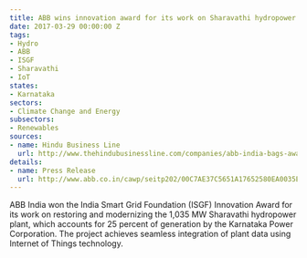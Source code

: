 ```yaml
---
title: ABB wins innovation award for its work on Sharavathi hydropower plant
date: 2017-03-29 00:00:00 Z
tags:
- Hydro
- ABB
- ISGF
- Sharavathi
- IoT
states:
- Karnataka
sectors:
- Climate Change and Energy
subsectors:
- Renewables
sources:
- name: Hindu Business Line
  url: http://www.thehindubusinessline.com/companies/abb-india-bags-award-for-restoring-critical-1035-mw-sharavathi-plant-in-karnataka-in-record-time/article9594477.ece
details:
- name: Press Release
  url: http://www.abb.co.in/cawp/seitp202/00C7AE37C5651A17652580EA0035E28C.aspx?&_ga=1.206298970.857767743.1465190822
---
```


ABB India won the India Smart Grid Foundation (ISGF) Innovation Award for its work on restoring and modernizing the 1,035 MW Sharavathi hydropower plant, which accounts for 25 percent of generation by the Karnataka Power Corporation. The project achieves seamless integration of plant data using Internet of Things technology.
